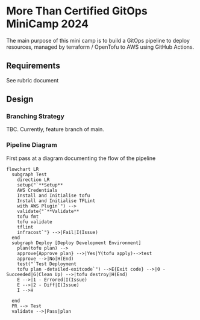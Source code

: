 # More Than Certified GitOps MiniCamp 2024

The main purpose of this mini camp is to build a GitOps pipeline to deploy resources, managed by terraform / OpenTofu to AWS using GitHub Actions.

## Requirements

See rubric document

## Design

### Branching Strategy

TBC. Currently, feature branch of main.

<!-- ```mermaid
title: Branching Strategy
gitGraph
commit
```
-->

### Pipeline Diagram

First pass at a diagram documenting the flow of the pipeline

```mermaid
flowchart LR
  subgraph Test
    direction LR
    setup("`**Setup**
    AWS Credentials
    Install and Initialise tofu
    Install and Initialise TFLint
    with AWS Plugin`") -->
    validate{"`**Validate**
    tofu fmt
    tofu validate
    tflint
    infracost`"} -->|Fail|I(Issue)
  end
  subgraph Deploy [Deploy Development Environment]
    plan(tofu plan) -->
    approve{Approve plan} -->|Yes|Y(tofu apply)-->test
    approve -->|No|H(End)
    test("`Test Deployment
    tofu plan -detailed-exitcode`") -->E{Exit code} -->|0 - Succeeded|G(Clean Up) -->|tofu destroy|H(End)
    E -->|1 - Errored|I(Issue)
    E -->|2 - Diff|I(Issue)
    I -->H

  end
  PR --> Test
  validate -->|Pass|plan

```
